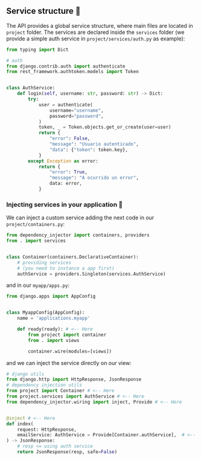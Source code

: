 ## Service structure  🤲

The API provides a global service structure, where main files are located in ```project``` folder. The services are declared inside the ```services``` folder (we provide a simple auth service in ```project/services/auth.py``` as example):
```Python
from typing import Dict

# auth
from django.contrib.auth import authenticate
from rest_framework.authtoken.models import Token


class AuthService:
    def login(self, username: str, password: str) -> Dict:
        try:
            user = authenticate(
                username="username",
                password="password",
            )
            token, _ = Token.objects.get_or_create(user=user)
            return {
                "error": False,
                "message": "Usuario autenticado",
                "data": {"token": token.key},
            }
        except Exception as error:
            return {
                "error": True,
                "message": "A ocurrido un error",
                data: error,
            }
```



### Injecting services in your application 💉
We can inject a custom service adding the next code in our ```project/containers.py```:

```Python
from dependency_injector import containers, providers
from . import services


class Container(containers.DeclarativeContainer):
    # providing services
    # (you need to instance a app first)
    authService = providers.Singleton(services.AuthService)
```

and in our ```myapp/apps.py```: 

```Python
from django.apps import AppConfig


class MyappConfig(AppConfig):
    name = 'applications.myapp'

    def ready(ready): # <-- Here
        from project import container
        from . import views

        container.wire(modules=[views])
```

and we can inject the service directly on our view:
```Python
# django utils
from django.http import HttpResponse, JsonResponse
# dependency injection utils
from project import Container # <-- Here
from project.services import AuthService # <-- Here
from dependency_injector.wiring import inject, Provide # <-- Here


@inject # <-- Here
def index(
    request: HttpResponse,
    emailService: AuthService = Provide[Container.authService],  # <-- Here
) -> JsonResponse:
    # resp <= using auth service
    return JsonResponse(resp, safe=False)
```
